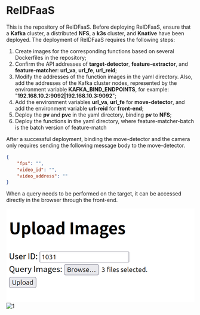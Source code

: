 # ReIDFaaS
This is the repository of ReIDFaaS. Before deploying ReIDFaaS, ensure that a **Kafka** cluster, a distributed **NFS**, a **k3s** cluster, and **Knative** have been deployed. The deployment of ReIDFaaS requires the following steps: 

1. Create images for the corresponding functions based on several Dockerfiles in the repository; 
2. Confirm the API addresses of **target-detector**, **feature-extractor**, and **feature-matcher**: **url_va**, **url_fe**, **url_reid**; 
3. Modify the addresses of the function images in the yaml directory. Also, add the addresses of the Kafka cluster nodes, represented by the environment variable **KAFKA_BIND_ENDPOINTS**, for example: "**192.168.10.2:9092|192.168.10.3:9092**"; 
4. Add the environment variables **url_va**, **url_fe** for **move-detector**, and add the environment variable **url-reid** for **front-end**; 
5. Deploy the **pv** and **pvc** in the yaml directory, binding **pv** to **NFS**; 
6. Deploy the functions in the yaml directory, where feature-matcher-batch is the batch version of feature-match

After a successful deployment, binding the move-detector and the camera only requires sending the following message body to the move-detector.

```json
{
    "fps": "",
    "video_id": "",
    "video_address": ""
}
```

When a query needs to be performed on the target, it can be accessed directly in the browser through the front-end.

![2](2.png)
![1](1.png)
